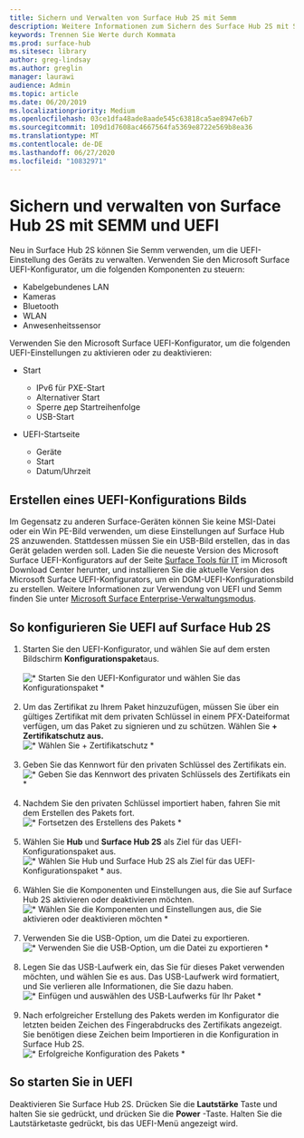 ```yaml
---
title: Sichern und Verwalten von Surface Hub 2S mit Semm
description: Weitere Informationen zum Sichern des Surface Hub 2S mit Semm.
keywords: Trennen Sie Werte durch Kommata
ms.prod: surface-hub
ms.sitesec: library
author: greg-lindsay
ms.author: greglin
manager: laurawi
audience: Admin
ms.topic: article
ms.date: 06/20/2019
ms.localizationpriority: Medium
ms.openlocfilehash: 03ce1dfa48ade8aade545c63818ca5ae8947e6b7
ms.sourcegitcommit: 109d1d7608ac4667564fa5369e8722e569b8ea36
ms.translationtype: MT
ms.contentlocale: de-DE
ms.lasthandoff: 06/27/2020
ms.locfileid: "10832971"
---
```

# Sichern und verwalten von Surface Hub 2S mit SEMM und UEFI

Neu in Surface Hub 2S können Sie Semm verwenden, um die UEFI-Einstellung des Geräts zu verwalten.
Verwenden Sie den Microsoft Surface UEFI-Konfigurator, um die folgenden Komponenten zu steuern:

- Kabelgebundenes LAN
- Kameras
- Bluetooth
- WLAN
- Anwesenheitssensor

Verwenden Sie den Microsoft Surface UEFI-Konfigurator, um die folgenden UEFI-Einstellungen zu aktivieren oder zu deaktivieren:

- Start

    - IPv6 für PXE-Start
    - Alternativer Start
    - Sperre дер Startreihenfolge
    - USB-Start
- UEFI-Startseite

    - Geräte
    - Start
    - Datum/Uhrzeit

##  <a name="create-uefi-configuration-image"></a>Erstellen eines UEFI-Konfigurations Bilds

Im Gegensatz zu anderen Surface-Geräten können Sie keine MSI-Datei oder ein Win PE-Bild verwenden, um diese Einstellungen auf Surface Hub 2S anzuwenden. Stattdessen müssen Sie ein USB-Bild erstellen, das in das Gerät geladen werden soll. Laden Sie die neueste Version des Microsoft Surface UEFI-Konfigurators auf der Seite [Surface Tools für IT](https://www.microsoft.com/download/details.aspx?id=46703) im Microsoft Download Center herunter, und installieren Sie die aktuelle Version des Microsoft Surface UEFI-Konfigurators, um ein DGM-UEFI-Konfigurationsbild zu erstellen. Weitere Informationen zur Verwendung von UEFI und Semm finden Sie unter [Microsoft Surface Enterprise-Verwaltungsmodus](https://docs.microsoft.com/surface/surface-enterprise-management-mode).

##  <a name="to-configure-uefi-on-surface-hub-2s"></a>So konfigurieren Sie UEFI auf Surface Hub 2S

1. Starten Sie den UEFI-Konfigurator, und wählen Sie auf dem ersten Bildschirm **Konfigurationspaket**aus.<br><br>
![* Starten Sie den UEFI-Konfigurator und wählen Sie das Konfigurationspaket *](images/sh2-uefi1.png) <br> <br>
2. Um das Zertifikat zu Ihrem Paket hinzuzufügen, müssen Sie über ein gültiges Zertifikat mit dem privaten Schlüssel in einem PFX-Dateiformat verfügen, um das Paket zu signieren und zu schützen. Wählen Sie **+ Zertifikatschutz aus.** <br>
![* Wählen Sie + Zertifikatschutz *](images/sh2-uefi2.png) <br><br>
3. Geben Sie das Kennwort für den privaten Schlüssel des Zertifikats ein.<br>
![* Geben Sie das Kennwort des privaten Schlüssels des Zertifikats ein *](images/sh2-uefi3.png) <br><br>
4. Nachdem Sie den privaten Schlüssel importiert haben, fahren Sie mit dem Erstellen des Pakets fort.<br>
![* Fortsetzen des Erstellens des Pakets *](images/sh2-uefi4.png) <br><br>
5. Wählen Sie **Hub** und **Surface Hub 2S** als Ziel für das UEFI-Konfigurationspaket aus.<br>
![* Wählen Sie Hub und Surface Hub 2S als Ziel für das UEFI-Konfigurationspaket * aus.](images/sh2-uefi5.png) <br><br>
6. Wählen Sie die Komponenten und Einstellungen aus, die Sie auf Surface Hub 2S aktivieren oder deaktivieren möchten.<br>
![* Wählen Sie die Komponenten und Einstellungen aus, die Sie aktivieren oder deaktivieren möchten *](images/sh2-uefi6.png) <br><br>
7. Verwenden Sie die USB-Option, um die Datei zu exportieren.<br>
![* Verwenden Sie die USB-Option, um die Datei zu exportieren *](images/sh2-uefi8.png) <br><br>
8. Legen Sie das USB-Laufwerk ein, das Sie für dieses Paket verwenden möchten, und wählen Sie es aus. Das USB-Laufwerk wird formatiert, und Sie verlieren alle Informationen, die Sie dazu haben.<br>
![* Einfügen und auswählen des USB-Laufwerks für Ihr Paket *](images/sh2-uefi9.png) <br><br>
9. Nach erfolgreicher Erstellung des Pakets werden im Konfigurator die letzten beiden Zeichen des Fingerabdrucks des Zertifikats angezeigt. Sie benötigen diese Zeichen beim Importieren in die Konfiguration in Surface Hub 2S.<br>
![* Erfolgreiche Konfiguration des Pakets *](images/sh2-uefi10.png) <br>

##  <a name="to-boot-into-uefi"></a>So starten Sie in UEFI

Deaktivieren Sie Surface Hub 2S. Drücken Sie die **Lautstärke** Taste und halten Sie sie gedrückt, und drücken Sie die **Power** -Taste. Halten Sie die Lautstärketaste gedrückt, bis das UEFI-Menü angezeigt wird.
